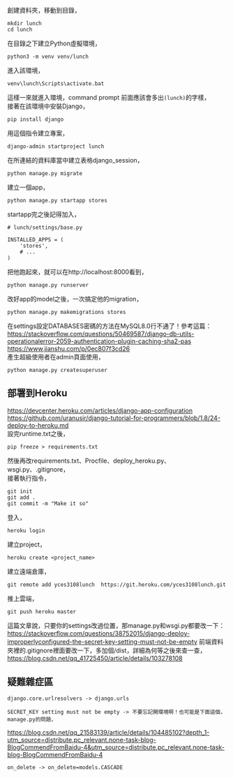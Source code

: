 創建資料夾，移動到目錄，
  
    mkdir lunch
    cd lunch
在目錄之下建立Python虛擬環境，

    python3 -m venv venv/lunch
進入該環境，

    venv\lunch\Scripts\activate.bat
這樣一來就進入環境，command prompt 前面應該會多出`(lunch)`的字樣，  
接著在該環境中安裝Django，  

    pip install django
用這個指令建立專案，  

    django-admin startproject lunch
在所連結的資料庫當中建立表格django_session，

    python manage.py migrate
建立一個app，

    python manage.py startapp stores
startapp完之後記得加入，  

    # lunch/settings/base.py

    INSTALLED_APPS = (
        'stores',
        # ...
    )
把他跑起來，就可以在http://localhost:8000看到，  

    python manage.py runserver
改好app的model之後，一次搞定他的migration，  

    python manage.py makemigrations stores
在settings設定DATABASES密碼的方法在MySQL8.0行不通了！參考這篇：  
https://stackoverflow.com/questions/50469587/django-db-utils-operationalerror-2059-authentication-plugin-caching-sha2-pas  
https://www.jianshu.com/p/0ec807f3cd26  
產生超級使用者在admin頁面使用，

    python manage.py createsuperuser

## 部署到Heroku
https://devcenter.heroku.com/articles/django-app-configuration  
https://github.com/uranusjr/django-tutorial-for-programmers/blob/1.8/24-deploy-to-heroku.md  
設完runtime.txt之後，  

    pip freeze > requirements.txt
然後再改requirements.txt、Procfile、deploy_heroku.py、wsgi.py、.gitignore，  
接著執行指令，

    git init
    git add .
    git commit -m "Make it so"
登入，
    
    heroku login
建立project，

    heroku create <project_name>
建立遠端倉庫，
    
    git remote add yces3108lunch  https://git.heroku.com/yces3108lunch.git
推上雲端，  

    git push heroku master
這篇文章說，只要你的settings改過位置，那manage.py和wsgi.py都要改一下：  
https://stackoverflow.com/questions/38752015/django-deploy-improperlyconfigured-the-secret-key-setting-must-not-be-empty
前端資料夾裡的.gitignore裡面要改一下，多加個/dist，詳細為何等之後來查一查，  
https://blog.csdn.net/qq_41725450/article/details/103278108

## 疑難雜症區
    django.core.urlresolvers -> django.urls
    
    SECRET_KEY setting must not be empty -> 不要忘記開環境啊！也可能是下面這個，manage.py的問題，
https://blog.csdn.net/qq_21583139/article/details/104485102?depth_1-utm_source=distribute.pc_relevant.none-task-blog-BlogCommendFromBaidu-4&utm_source=distribute.pc_relevant.none-task-blog-BlogCommendFromBaidu-4

    on_delete -> on_delete=models.CASCADE

